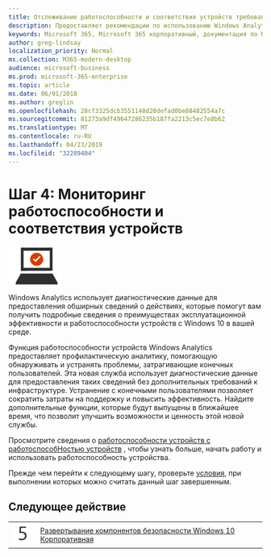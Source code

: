 ```yaml
---
title: Отслеживание работоспособности и соответствия устройств требованиям
description: Предоставляет рекомендации по использованию Windows Analytics для мониторинга работоспособности устройств для Microsoft 365 корпоративный.
keywords: Microsoft 365, Microsoft 365 корпоративный, документация по Microsoft 365, Windows 10 Корпоративная, Windows Analytics
author: greg-lindsay
localization_priority: Normal
ms.collection: M365-modern-desktop
audience: microsoft-business
ms.prod: microsoft-365-enterprise
ms.topic: article
ms.date: 06/01/2018
ms.author: greglin
ms.openlocfilehash: 28cf3325dcb3551148d20defad0be88482554a7c
ms.sourcegitcommit: 81273a9df49647286235b187fa2213c5ec7e8b62
ms.translationtype: MT
ms.contentlocale: ru-RU
ms.lasthandoff: 04/23/2019
ms.locfileid: "32289404"
---
```

# <a name="step-4-monitor-device-health-and-compliance"></a>Шаг 4: Мониторинг работоспособности и соответствия устройств

![](./media/deploy-foundation-infrastructure/win10enterprise_icon-small.png)

Windows Analytics использует диагностические данные для предоставления обширных сведений о действиях, которые помогут вам получить подробные сведения о преимуществах эксплуатационной эффективности и работоспособности устройств с Windows 10 в вашей среде.

Функция работоспособности устройств Windows Analytics предоставляет профилактическую аналитику, помогающую обнаруживать и устранять проблемы, затрагивающие конечных пользователей. Эта новая служба использует диагностические данные для предоставления таких сведений без дополнительных требований к инфраструктуре. Устранение с конечными пользователями позволяет сократить затраты на поддержку и повысить эффективность. Найдите дополнительные функции, которые будут выпущены в ближайшее время, что позволит улучшить возможности и ценность этой новой службы.

Просмотрите сведения о [работоспособности устройств с работоспособНостью устройств](https://docs.microsoft.com/windows/deployment/update/device-health-monitor) , чтобы узнать больше, начать работу и использовать работоспособность устройства.

Прежде чем перейти к следующему шагу, проверьте [условия](windows10-exit-criteria.md#crit-windows10-step4), при выполнении которых можно считать данный шаг завершенным.

## <a name="next-step"></a>Следующее действие

|||
|:-------|:-----|
|![](./media/stepnumbers/Step5.png)| [Развертывание компонентов безопасности Windows 10 Корпоративная](windows10-enable-security-features.md) |
